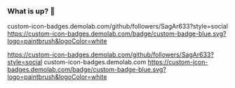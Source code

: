 ### What is up? 👋

<!--
**SagAr633/SagAr633** is a ✨ _special_ ✨ repository because its `README.md` (this file) appears on your GitHub profile.

Here are some ideas to get you started:

- 🔭 I’m currently working on ...
- 🌱 I’m currently learning ...
- 👯 I’m looking to collaborate on ...
- 🤔 I’m looking for help with ...
- 💬 Ask me about ...
- 📫 How to reach me: ...
- 😄 Pronouns: ...
- ⚡ Fun fact: ...
-->
custom-icon-badges.demolab.com/github/followers/SagAr633?style=social
https://custom-icon-badges.demolab.com/badge/custom-badge-blue.svg?logo=paintbrush&logoColor=white

<container> 
<row>
<col-4></col-4>
<col-4>

https://custom-icon-badges.demolab.com/github/followers/SagAr633?style=social
custom-icon-badges.demolab.com
https://custom-icon-badges.demolab.com/badge/custom-badge-blue.svg?logo=paintbrush&logoColor=white
</col-4>
<col-4></col-4>
</row>
</container>
